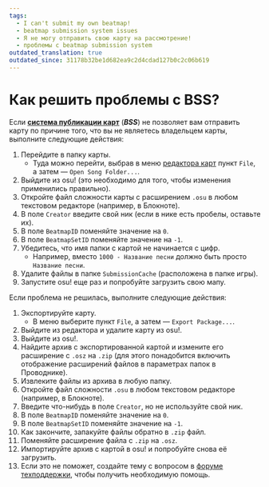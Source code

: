 ```yaml
---
tags:
  - I can't submit my own beatmap!
  - beatmap submission system issues
  - Я не могу отправить свою карту на рассмотрение!
  - проблемы с beatmap submission system
outdated_translation: true
outdated_since: 31178b32be1d682ea9c2d4cdad127b0c2c06b619
---
```


# Как решить проблемы с BSS?

Если **[система публикации карт](/wiki/Beatmapping/Beatmap_submission)** (***BSS***) не позволяет вам отправить карту по причине того, что вы не являетесь владельцем карты, выполните следующие действия:

1. Перейдите в папку карты.
   - Туда можно перейти, выбрав в меню [редактора карт](/wiki/Client/Beatmap_editor) пункт `File`, а затем — `Open Song Folder...`.
2. Выйдите из osu! (это необходимо для того, чтобы изменения применились правильно).
3. Откройте файл сложности карты с расширением `.osu` в любом текстовом редакторе (например, в Блокноте).
4. В поле `Creator` введите свой ник (если в нике есть пробелы, оставьте их).
5. В поле `BeatmapID` поменяйте значение на `0`.
6. В поле `BeatmapSetID` поменяйте значение на `-1`.
7. Убедитесь, что имя папки с картой не начинается с цифр.
   - Например, вместо `1000 - Название песни` должно быть просто `Название песни`.
8. Удалите файлы в папке `SubmissionCache` (расположена в папке игры).
9. Запустите osu! еще раз и попробуйте загрузить свою мапу.

Если проблема не решилась, выполните следующие действия:

1. Экспортируйте карту.
   - В меню выберите пункт `File`, а затем — `Export Package...`.
2. Выйдите из редактора и удалите карту из osu!.
3. Выйдите из osu!.
4. Найдите архив с экспортированной картой и измените его расширение с `.osz` на `.zip` (для этого понадобится включить отображение расширений файлов в параметрах папок в Проводнике).
5. Извлеките файлы из архива в любую папку.
6. Откройте файл сложности `.osu` в любом текстовом редакторе (например, в Блокноте).
7. Введите что-нибудь в поле `Creator`, но не используйте свой ник.
8. В поле `BeatmapID` поменяйте значение на `0`.
9. В поле `BeatmapSetID` поменяйте значение на `-1`.
10. Как закончите, запакуйте файлы обратно в `.zip` файл.
11. Поменяйте расширение файла с `.zip` на `.osz`.
12. Импортируйте архив с картой в osu! и попробуйте снова её загрузить.
13. Если это не поможет, создайте тему с вопросом в [форуме техподдержки](https://osu.ppy.sh/community/forums/5), чтобы получить необходимую помощь.
